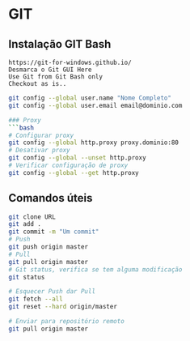 # GIT

## Instalação GIT Bash
```
https://git-for-windows.github.io/
Desmarca o Git GUI Here
Use Git from Git Bash only
Checkout as is..
```
```bash
git config --global user.name "Nome Completo"
git config --global user.email email@dominio.com

### Proxy
```bash
# Configurar proxy
git config --global http.proxy proxy.dominio:80
# Desativar proxy
git config --global --unset http.proxy
# Verificar configuração de proxy
git config --global --get http.proxy
```

## Comandos úteis
```bash
git clone URL
git add .
git commit -m "Um commit"
# Push
git push origin master
# Pull
git pull origin master
# Git status, verifica se tem alguma modificação
git status

# Esquecer Push dar Pull
git fetch --all
git reset --hard origin/master

# Enviar para repositório remoto
git pull origin master
```

